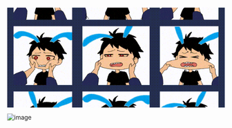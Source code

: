 <img
  src="https://github.com/arslanbekzhaparov/arslanbekzhaparov/blob/main/about%20me%20background.gif?raw=true"
  alt="Alt text"
  title="Optional title"
  align="center"
  display="flex"
  align-items="center"
  justify-content="center"
  style="display: flex; align-items: center; margin: 0 auto; max-width: 100%; max-height: 100%"/>

![image](https://user-images.githubusercontent.com/84478518/213618920-63cb7474-a304-40c4-84a9-4cd3f1ba112b.png)
